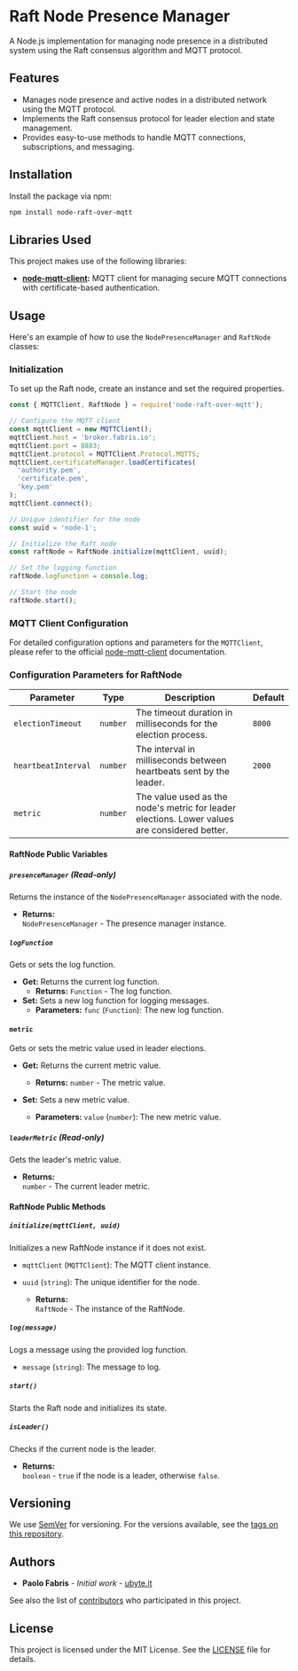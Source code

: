 
# Raft Node Presence Manager

A Node.js implementation for managing node presence in a distributed system using the Raft consensus algorithm and MQTT protocol.

## Features

- Manages node presence and active nodes in a distributed network using the MQTT protocol.
- Implements the Raft consensus protocol for leader election and state management.
- Provides easy-to-use methods to handle MQTT connections, subscriptions, and messaging.

## Installation

Install the package via npm:

```bash
npm install node-raft-over-mqtt
```

## Libraries Used

This project makes use of the following libraries:

- **[node-mqtt-client](https://github.com/ubyte-source/node-mqtt-client):** MQTT client for managing secure MQTT connections with certificate-based authentication.

## Usage

Here's an example of how to use the `NodePresenceManager` and `RaftNode` classes:

### Initialization

To set up the Raft node, create an instance and set the required properties.

```javascript
const { MQTTClient, RaftNode } = require('node-raft-over-mqtt');

// Configure the MQTT client
const mqttClient = new MQTTClient();
mqttClient.host = 'broker.fabris.io';
mqttClient.port = 8883;
mqttClient.protocol = MQTTClient.Protocol.MQTTS;
mqttClient.certificateManager.loadCertificates(
  'authority.pem',
  'certificate.pem',
  'key.pem'
);
mqttClient.connect();

// Unique identifier for the node
const uuid = 'node-1';

// Initialize the Raft node
const raftNode = RaftNode.initialize(mqttClient, uuid);

// Set the logging function
raftNode.logFunction = console.log;

// Start the node
raftNode.start();
```

### MQTT Client Configuration

For detailed configuration options and parameters for the `MQTTClient`, please refer to the official [node-mqtt-client](https://github.com/ubyte-source/node-mqtt-client) documentation.

### Configuration Parameters for RaftNode

| Parameter             | Type       | Description                                                         | Default        |
|-----------------------|------------|---------------------------------------------------------------------|----------------|
| `electionTimeout`     | `number`   | The timeout duration in milliseconds for the election process.      | `8000`         |
| `heartbeatInterval`   | `number`   | The interval in milliseconds between heartbeats sent by the leader. | `2000`         |
| `metric`              | `number` | The value used as the node's metric for leader elections. Lower values are considered better. |

#### RaftNode Public Variables

##### `presenceManager` (Read-only)

Returns the instance of the `NodePresenceManager` associated with the node.

* **Returns:**  
`NodePresenceManager` - The presence manager instance.

##### `logFunction`

Gets or sets the log function.

- **Get:** Returns the current log function.
  - **Returns:** `Function` - The log function.
- **Set:** Sets a new log function for logging messages.
  - **Parameters:** `func` (`Function`): The new log function.

#### `metric`

Gets or sets the metric value used in leader elections.

- **Get:** Returns the current metric value.
  - **Returns:** `number` - The metric value.

- **Set:** Sets a new metric value.
  - **Parameters:** `value` (`number`): The new metric value.

##### `leaderMetric` (Read-only)

Gets the leader's metric value.

* **Returns:**  
`number` - The current leader metric.

#### RaftNode Public Methods

##### `initialize(mqttClient, uuid)`

Initializes a new RaftNode instance if it does not exist.

- `mqttClient` (`MQTTClient`): The MQTT client instance.
- `uuid` (`string`): The unique identifier for the node.

  - **Returns:**  
`RaftNode` - The instance of the RaftNode.

##### `log(message)`

Logs a message using the provided log function.

- `message` (`string`): The message to log.

##### `start()`

Starts the Raft node and initializes its state.

##### `isLeader()`

Checks if the current node is the leader.

  - **Returns:**  
`boolean` - `true` if the node is a leader, otherwise `false`.

## Versioning

We use [SemVer](https://semver.org/) for versioning. For the versions available, see the [tags on this repository](https://github.com/ubyte-source/node-raft-over-mqtt/tags). 

## Authors

* **Paolo Fabris** - *Initial work* - [ubyte.it](https://ubyte.it/)

See also the list of [contributors](https://github.com/ubyte-source/node-raft-over-mqtt/blob/main/CONTRIBUTORS.md) who participated in this project.

## License

This project is licensed under the MIT License. See the [LICENSE](https://github.com/ubyte-source/node-raft-over-mqtt/blob/main/LICENSE) file for details.
